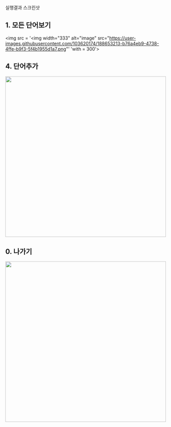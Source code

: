실행결과 스크린샷

## 1. 모든 단어보기
<img src = '<img width="333" alt="image" src="https://user-images.githubusercontent.com/103620174/188653213-b76a4eb9-4738-4ffe-b9f3-5f4b1955d1a7.png"' 'with = 300'>


## 4. 단어추가
<img src = '<img width="428" alt="image" src="https://user-images.githubusercontent.com/103620174/188652492-733895b0-7342-4542-a3c2-2154267de3dd.png"' width = '500'>


## 0. 나가기
<img src = '<img width="368" alt="image" src="https://user-images.githubusercontent.com/103620174/188653480-2c8fa42a-0979-492d-8925-dbb1762588be.png"' width = '500'>
